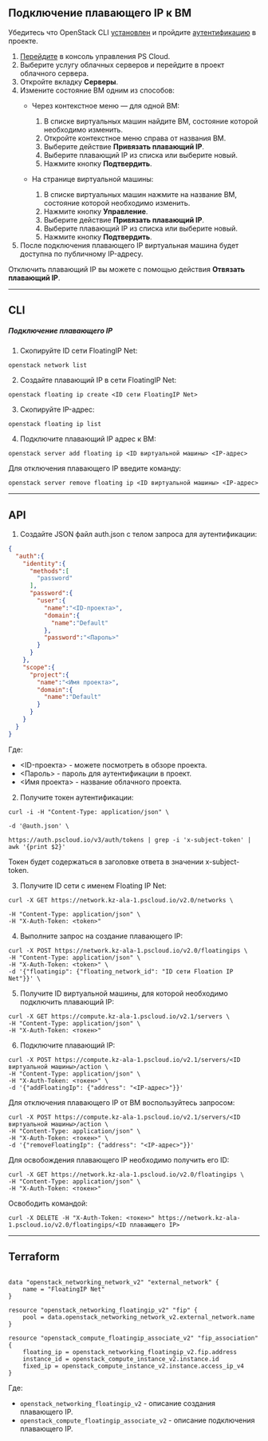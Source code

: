 ## Подключение плавающего IP к ВМ

Убедитесь что OpenStack CLI [установлен]() и пройдите [аутентификацию]() в проекте.

1. [Перейдите](https://console.ps.kz/cloud/) в консоль управления PS Cloud.
2. Выберите услугу облачных серверов и перейдите в проект облачного сервера.
3. Откройте вкладку **Cерверы**.
4. Измените состояние ВМ одним из способов:
	- Через контекстное меню — для одной ВМ:
		1. В списке виртуальных машин найдите ВМ, состояние которой необходимо изменить.
		2. Откройте контекстное меню справа от названия ВМ.
		3. Выберите действие **Привязать плавающий IP**.
		4. Выберите плавающий IP из списка или выберите новый.
		5. Нажмите кнопку **Подтвердить**.

	- На странице виртуальной машины:
		1. В списке виртуальных машин нажмите на название ВМ, состояние которой необходимо изменить.
		2. Нажмите кнопку **Управление**.
		3. Выберите действие **Привязать плавающий IP**.
		4. Выберите плавающий IP из списка или выберите новый.
		5. Нажмите кнопку **Подтвердить**.
5. После подключения плавающего IP виртуальная машина будет доступна по публичному IP-адресу.

Отключить плавающий IP вы можете с помощью действия **Отвязать плавающий IP**.

---
## CLI
##### Подключение плавающего IP

1. Скопируйте ID сети FloatingIP Net:

```shell
openstack network list
```

2. Создайте плавающий IP в сети FloatingIP Net:

```shell
openstack floating ip create <ID сети FloatingIP Net>
```

3. Скопируйте IP-адрес:

```shell
openstack floating ip list
```

4. Подключите плавающий IP адрес к ВМ:

```shell
openstack server add floating ip <ID виртуальной машины> <IP-адрес>
```

Для отключения плавающего IP введите команду:

```shell
openstack server remove floating ip <ID виртуальной машины> <IP-адрес>
```


---
## API

1. Создайте JSON файл auth.json с телом запроса для аутентификации:

```json
{
  "auth":{
    "identity":{
      "methods":[
        "password"
      ],
      "password":{
        "user":{
          "name":"<ID-проекта>",
          "domain":{
            "name":"Default"
          },
          "password":"<Пароль>"
        }
      }
    },
    "scope":{
      "project":{
        "name":"<Имя проекта>",
        "domain":{
          "name":"Default"
        }
      }
    }
  }
}
```
Где:

- <ID-проекта> - можете посмотреть в обзоре проекта.
- <Пароль> - пароль для аутентификации в проект.
- <Имя проекта> - название облачного проекта.

2. Получите токен аутентификации:

```shell
curl -i -H "Content-Type: application/json" \

-d '@auth.json' \

https://auth.pscloud.io/v3/auth/tokens | grep -i 'x-subject-token' | awk '{print $2}'
```

Токен будет содержаться в заголовке ответа в значении x-subject-token.

3. Получите ID сети с именем Floating IP Net:

```shell
curl -X GET https://network.kz-ala-1.pscloud.io/v2.0/networks \                     
-H "Content-Type: application/json" \
-H "X-Auth-Token: <token>"
```

4. Выполните запрос на создание плавающего IP:

```shell
curl -X POST https://network.kz-ala-1.pscloud.io/v2.0/floatingips \
-H "Content-Type: application/json" \
-H "X-Auth-Token: <token>" \
-d '{"floatingip": {"floating_network_id": "ID сети Floation IP Net"}}' \
```

5. Получите ID виртуальной машины, для которой необходимо подключить плавающий IP:

```shell
curl -X GET https://compute.kz-ala-1.pscloud.io/v2.1/servers \
-H "Content-Type: application/json" \
-H "X-Auth-Token: <токен>"
```

6. Подключите плавающий IP:
   
```shell
curl -X POST https://compute.kz-ala-1.pscloud.io/v2.1/servers/<ID виртуальной машины>/action \
-H "Content-Type: application/json" \
-H "X-Auth-Token: <токен>" \
-d '{"addFloatingIp": {"address": "<IP-адрес>"}}'

```

Для отключения плавающего IP от ВМ воспользуйтесь запросом:

```shell
curl -X POST https://compute.kz-ala-1.pscloud.io/v2.1/servers/<ID виртуальной машины>/action \
-H "Content-Type: application/json" \
-H "X-Auth-Token: <токен>" \
-d '{"removeFloatingIp": {"address": "<IP-адрес>"}}'

```

Для освобождения плавающего IP необходимо получить его ID:

```shell
curl -X GET https://network.kz-ala-1.pscloud.io/v2.0/floatingips \
-H "Content-Type: application/json" \
-H "X-Auth-Token: <токен>"
```

Освободить командой:

```shell
curl -X DELETE -H "X-Auth-Token: <токен>" https://network.kz-ala-1.pscloud.io/v2.0/floatingips/<ID плавающего IP>
```


---

## Terraform

```hcl

data "openstack_networking_network_v2" "external_network" {
	name = "FloatingIP Net"
}

resource "openstack_networking_floatingip_v2" "fip" {
	pool = data.openstack_networking_network_v2.external_network.name
}

resource "openstack_compute_floatingip_associate_v2" "fip_association" {
	floating_ip = openstack_networking_floatingip_v2.fip.address
	instance_id = openstack_compute_instance_v2.instance.id
	fixed_ip = openstack_compute_instance_v2.instance.access_ip_v4
}
```

Где:

- `openstack_networking_floatingip_v2` - описание создания плавающего IP.
- `openstack_compute_floatingip_associate_v2` - описание подключения плавающего IP.
